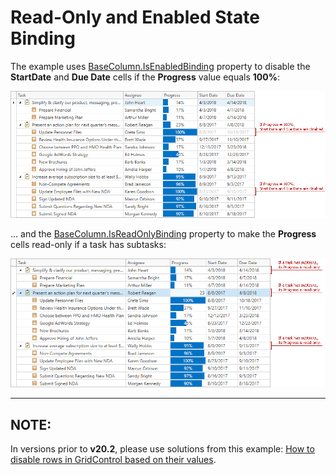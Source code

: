 # Read-Only and Enabled State Binding

The example uses [BaseColumn.IsEnabledBinding](https://docs.devexpress.com/WPF/DevExpress.Xpf.Grid.BaseColumn.IsEnabledBinding) property to disable the **StartDate** and **Due Date** cells if the **Progress** value equals **100%**:

![](https://github.com/DevExpress-Examples/wpf-grid-read-only-and-enabled-binding/blob/20.2.1%2B/grid-enabled-binding.png)

... and the [BaseColumn.IsReadOnlyBinding](https://docs.devexpress.com/WPF/DevExpress.Xpf.Grid.BaseColumn.IsReadOnlyBinding) property to make the **Progress** cells read-only if a task has subtasks:

![](https://github.com/DevExpress-Examples/wpf-grid-read-only-and-enabled-binding/blob/20.2.1%2B/grid-read-only-binding.png)

---

## NOTE:
In versions prior to **v20.2**, please use solutions from this example: [How to disable rows in GridControl based on their values](https://github.com/DevExpress-Examples/how-to-disable-rows-in-gridcontrol-based-on-their-values-e3594).

